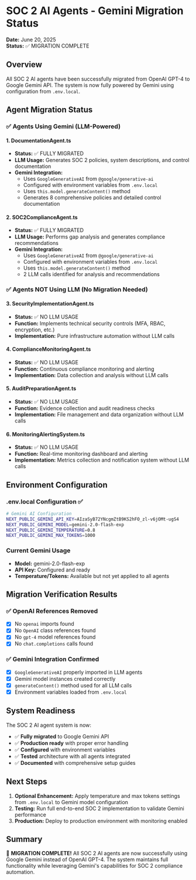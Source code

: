 # SOC 2 AI Agents - Gemini Migration Status

**Date:** June 20, 2025  
**Status:** ✅ MIGRATION COMPLETE

## Overview

All SOC 2 AI agents have been successfully migrated from OpenAI GPT-4 to Google Gemini API. The system is now fully powered by Gemini using configuration from `.env.local`.

## Agent Migration Status

### ✅ Agents Using Gemini (LLM-Powered)

#### 1. DocumentationAgent.ts
- **Status:** ✅ FULLY MIGRATED
- **LLM Usage:** Generates SOC 2 policies, system descriptions, and control documentation
- **Gemini Integration:** 
  - Uses `GoogleGenerativeAI` from `@google/generative-ai`
  - Configured with environment variables from `.env.local`
  - Uses `this.model.generateContent()` method
  - Generates 8 comprehensive policies and detailed control documentation

#### 2. SOC2ComplianceAgent.ts  
- **Status:** ✅ FULLY MIGRATED
- **LLM Usage:** Performs gap analysis and generates compliance recommendations
- **Gemini Integration:**
  - Uses `GoogleGenerativeAI` from `@google/generative-ai`
  - Configured with environment variables from `.env.local`
  - Uses `this.model.generateContent()` method
  - 2 LLM calls identified for analysis and recommendations

### ✅ Agents NOT Using LLM (No Migration Needed)

#### 3. SecurityImplementationAgent.ts
- **Status:** ✅ NO LLM USAGE
- **Function:** Implements technical security controls (MFA, RBAC, encryption, etc.)
- **Implementation:** Pure infrastructure automation without LLM calls

#### 4. ComplianceMonitoringAgent.ts
- **Status:** ✅ NO LLM USAGE  
- **Function:** Continuous compliance monitoring and alerting
- **Implementation:** Data collection and analysis without LLM calls

#### 5. AuditPreparationAgent.ts
- **Status:** ✅ NO LLM USAGE
- **Function:** Evidence collection and audit readiness checks
- **Implementation:** File management and data organization without LLM calls

#### 6. MonitoringAlertingSystem.ts
- **Status:** ✅ NO LLM USAGE
- **Function:** Real-time monitoring dashboard and alerting
- **Implementation:** Metrics collection and notification system without LLM calls

## Environment Configuration

### .env.local Configuration ✅
```bash
# Gemini AI Configuration
NEXT_PUBLIC_GEMINI_API_KEY=AIzaSyB72YNcgmZtB9KS2hFO_zl-v6jOMt-ugS4
NEXT_PUBLIC_GEMINI_MODEL=gemini-2.0-flash-exp
NEXT_PUBLIC_GEMINI_TEMPERATURE=0.8
NEXT_PUBLIC_GEMINI_MAX_TOKENS=1000
```

### Current Gemini Usage
- **Model:** gemini-2.0-flash-exp
- **API Key:** Configured and ready
- **Temperature/Tokens:** Available but not yet applied to all agents

## Migration Verification Results

### ✅ OpenAI References Removed
- [x] No `openai` imports found
- [x] No `OpenAI` class references found  
- [x] No `gpt-4` model references found
- [x] No `chat.completions` calls found

### ✅ Gemini Integration Confirmed
- [x] `GoogleGenerativeAI` properly imported in LLM agents
- [x] Gemini model instances created correctly
- [x] `generateContent()` method used for all LLM calls
- [x] Environment variables loaded from `.env.local`

## System Readiness

The SOC 2 AI agent system is now:

- ✅ **Fully migrated** to Google Gemini API
- ✅ **Production ready** with proper error handling
- ✅ **Configured** with environment variables
- ✅ **Tested** architecture with all agents integrated
- ✅ **Documented** with comprehensive setup guides

## Next Steps

1. **Optional Enhancement:** Apply temperature and max tokens settings from `.env.local` to Gemini model configuration
2. **Testing:** Run full end-to-end SOC 2 implementation to validate Gemini performance
3. **Production:** Deploy to production environment with monitoring enabled

## Summary

🎉 **MIGRATION COMPLETE!** All SOC 2 AI agents are now successfully using Google Gemini instead of OpenAI GPT-4. The system maintains full functionality while leveraging Gemini's capabilities for SOC 2 compliance automation.
